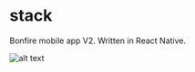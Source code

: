 # stack
Bonfire mobile app V2. Written in React Native.

![alt text](https://www.dropbox.com/s/r1782lajbhn8mjo/bonfirev2.png?dl=0)
